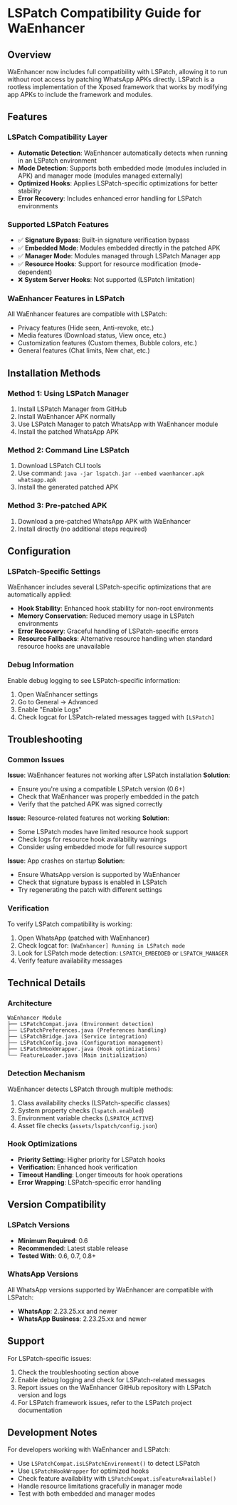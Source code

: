 # LSPatch Compatibility Guide for WaEnhancer

## Overview

WaEnhancer now includes full compatibility with LSPatch, allowing it to run without root access by patching WhatsApp APKs directly. LSPatch is a rootless implementation of the Xposed framework that works by modifying app APKs to include the framework and modules.

## Features

### LSPatch Compatibility Layer

- **Automatic Detection**: WaEnhancer automatically detects when running in an LSPatch environment
- **Mode Detection**: Supports both embedded mode (modules included in APK) and manager mode (modules managed externally)
- **Optimized Hooks**: Applies LSPatch-specific optimizations for better stability
- **Error Recovery**: Includes enhanced error handling for LSPatch environments

### Supported LSPatch Features

- ✅ **Signature Bypass**: Built-in signature verification bypass
- ✅ **Embedded Mode**: Modules embedded directly in the patched APK
- ✅ **Manager Mode**: Modules managed through LSPatch Manager app
- ✅ **Resource Hooks**: Support for resource modification (mode-dependent)
- ❌ **System Server Hooks**: Not supported (LSPatch limitation)

### WaEnhancer Features in LSPatch

All WaEnhancer features are compatible with LSPatch:

- Privacy features (Hide seen, Anti-revoke, etc.)
- Media features (Download status, View once, etc.)
- Customization features (Custom themes, Bubble colors, etc.)
- General features (Chat limits, New chat, etc.)

## Installation Methods

### Method 1: Using LSPatch Manager

1. Install LSPatch Manager from GitHub
2. Install WaEnhancer APK normally
3. Use LSPatch Manager to patch WhatsApp with WaEnhancer module
4. Install the patched WhatsApp APK

### Method 2: Command Line LSPatch

1. Download LSPatch CLI tools
2. Use command: `java -jar lspatch.jar --embed waenhancer.apk whatsapp.apk`
3. Install the generated patched APK

### Method 3: Pre-patched APK

1. Download a pre-patched WhatsApp APK with WaEnhancer
2. Install directly (no additional steps required)

## Configuration

### LSPatch-Specific Settings

WaEnhancer includes several LSPatch-specific optimizations that are automatically applied:

- **Hook Stability**: Enhanced hook stability for non-root environments
- **Memory Conservation**: Reduced memory usage in LSPatch environments
- **Error Recovery**: Graceful handling of LSPatch-specific errors
- **Resource Fallbacks**: Alternative resource handling when standard resource hooks are unavailable

### Debug Information

Enable debug logging to see LSPatch-specific information:

1. Open WaEnhancer settings
2. Go to General → Advanced
3. Enable "Enable Logs"
4. Check logcat for LSPatch-related messages tagged with `[LSPatch]`

## Troubleshooting

### Common Issues

**Issue**: WaEnhancer features not working after LSPatch installation
**Solution**:

- Ensure you're using a compatible LSPatch version (0.6+)
- Check that WaEnhancer was properly embedded in the patch
- Verify that the patched APK was signed correctly

**Issue**: Resource-related features not working
**Solution**:

- Some LSPatch modes have limited resource hook support
- Check logs for resource hook availability warnings
- Consider using embedded mode for full resource support

**Issue**: App crashes on startup
**Solution**:

- Ensure WhatsApp version is supported by WaEnhancer
- Check that signature bypass is enabled in LSPatch
- Try regenerating the patch with different settings

### Verification

To verify LSPatch compatibility is working:

1. Open WhatsApp (patched with WaEnhancer)
2. Check logcat for: `[WaEnhancer] Running in LSPatch mode`
3. Look for LSPatch mode detection: `LSPATCH_EMBEDDED` or `LSPATCH_MANAGER`
4. Verify feature availability messages

## Technical Details

### Architecture

```
WaEnhancer Module
├── LSPatchCompat.java (Environment detection)
├── LSPatchPreferences.java (Preferences handling)
├── LSPatchBridge.java (Service integration)
├── LSPatchConfig.java (Configuration management)
├── LSPatchHookWrapper.java (Hook optimizations)
└── FeatureLoader.java (Main initialization)
```

### Detection Mechanism

WaEnhancer detects LSPatch through multiple methods:

1. Class availability checks (LSPatch-specific classes)
2. System property checks (`lspatch.enabled`)
3. Environment variable checks (`LSPATCH_ACTIVE`)
4. Asset file checks (`assets/lspatch/config.json`)

### Hook Optimizations

- **Priority Setting**: Higher priority for LSPatch hooks
- **Verification**: Enhanced hook verification
- **Timeout Handling**: Longer timeouts for hook operations
- **Error Wrapping**: LSPatch-specific error handling

## Version Compatibility

### LSPatch Versions

- **Minimum Required**: 0.6
- **Recommended**: Latest stable release
- **Tested With**: 0.6, 0.7, 0.8+

### WhatsApp Versions

All WhatsApp versions supported by WaEnhancer are compatible with LSPatch:

- **WhatsApp**: 2.23.25.xx and newer
- **WhatsApp Business**: 2.23.25.xx and newer

## Support

For LSPatch-specific issues:

1. Check the troubleshooting section above
2. Enable debug logging and check for LSPatch-related messages
3. Report issues on the WaEnhancer GitHub repository with LSPatch version and logs
4. For LSPatch framework issues, refer to the LSPatch project documentation

## Development Notes

For developers working with WaEnhancer and LSPatch:

- Use `LSPatchCompat.isLSPatchEnvironment()` to detect LSPatch
- Use `LSPatchHookWrapper` for optimized hooks
- Check feature availability with `LSPatchCompat.isFeatureAvailable()`
- Handle resource limitations gracefully in manager mode
- Test with both embedded and manager modes
